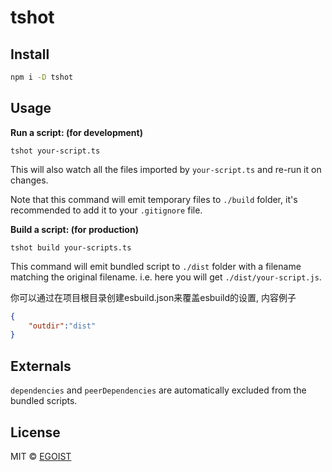 # tshot

## Install

```bash
npm i -D tshot
```

## Usage

**Run a script: (for development)**

```
tshot your-script.ts
```

This will also watch all the files imported by `your-script.ts` and re-run it on changes.

Note that this command will emit temporary files to `./build` folder, it's recommended to add it to your `.gitignore` file.

**Build a script: (for production)**

```
tshot build your-scripts.ts
```

This command will emit bundled script to `./dist` folder with a filename matching the original filename. i.e. here you will get `./dist/your-script.js`.

你可以通过在项目根目录创建esbuild.json来覆盖esbuild的设置, 内容例子

```json
{
    "outdir":"dist"
}
```

## Externals

`dependencies` and `peerDependencies` are automatically excluded from the bundled scripts.

## License

MIT &copy; [EGOIST](https://github.com/sponsors/egoist)
